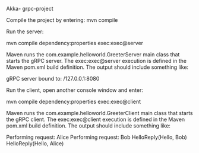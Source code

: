 Akka- grpc-project

Compile the project by entering:
mvn compile

Run the server:

mvn compile dependency:properties exec:exec@server

Maven runs the com.example.helloworld.GreeterServer main class that starts the gRPC server. The exec:exec@server execution is defined in the Maven pom.xml build definition.
The output should include something like:

gRPC server bound to: /127.0.0.1:8080

Run the client, open another console window and enter:

mvn compile dependency:properties exec:exec@client

Maven runs the com.example.helloworld.GreeterClient main class that starts the gRPC client. The exec:exec@client execution is defined in the Maven pom.xml build definition.
The output should include something like:

Performing request: Alice
Performing request: Bob
HelloReply(Hello, Bob)
HelloReply(Hello, Alice)
